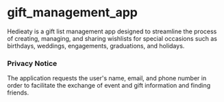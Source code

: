# gift_management_app
Hedieaty is a gift list management app designed to streamline the process of creating, managing, and sharing wishlists for special occasions such as birthdays, weddings, engagements, graduations, and holidays.

### Privacy Notice
The application requests the user's name, email, and phone number in order to facilitate the exchange of event and gift information and finding friends.
